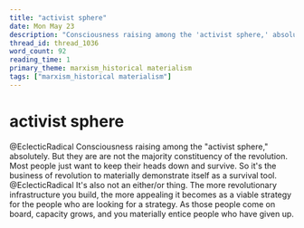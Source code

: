 ```yaml
---
title: "activist sphere"
date: Mon May 23
description: "Consciousness raising among the 'activist sphere,' absolutely. But they are are not the majority constituency of the revolution."
thread_id: thread_1036
word_count: 92
reading_time: 1
primary_theme: marxism_historical materialism
tags: ["marxism_historical materialism"]
---
```


# activist sphere

@EclecticRadical Consciousness raising among the "activist sphere," absolutely. But they are are not the majority constituency of the revolution. Most people just want to keep their heads down and survive. So it's the business of revolution to materially demonstrate itself as a survival tool. @EclecticRadical It's also not an either/or thing. The more revolutionary infrastructure you build, the more appealing it becomes as a viable strategy for the people who are looking for a strategy. As those people come on board, capacity grows, and you materially entice people who have given up.